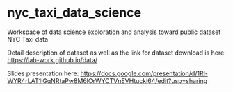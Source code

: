 # nyc_taxi_data_science
Workspace of data science exploration and analysis toward public dataset NYC Taxi data

Detail description of dataset as well as the link for dataset download is here: https://lab-work.github.io/data/

Slides presentation here: https://docs.google.com/presentation/d/1Rl-WYR4rLAT1lGqNRtaPw8M6lOrWYCTVnEVHtuckl64/edit?usp=sharing
